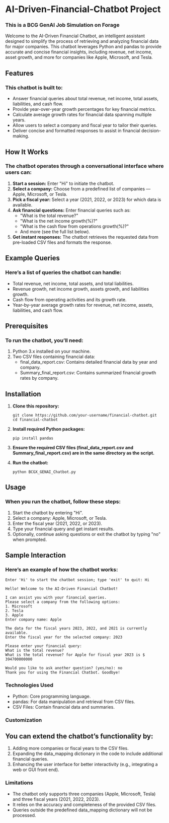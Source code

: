 # AI-Driven-Financial-Chatbot Project 
### This is a BCG GenAI Job Simulation on Forage

Welcome to the AI-Driven Financial Chatbot, an intelligent assistant designed to simplify the process of retrieving and analyzing financial data for major companies. This chatbot leverages Python and pandas to provide accurate and concise financial insights, including revenue, net income, asset growth, and more for companies like Apple, Microsoft, and Tesla.

## Features

### This chatbot is built to:

- Answer financial queries about total revenue, net income, total assets, liabilities, and cash flow.
- Provide year-over-year growth percentages for key financial metrics.
- Calculate average growth rates for financial data spanning multiple years.
- Allow users to select a company and fiscal year to tailor their queries.
- Deliver concise and formatted responses to assist in financial decision-making.

## How It Works

### The chatbot operates through a conversational interface where users can:

 1. **Start a session:** Enter "Hi" to initiate the chatbot.
 2. **Select a company:** Choose from a predefined list of companies — Apple, Microsoft, or Tesla.
 3. **Pick a fiscal year:** Select a year (2021, 2022, or 2023) for which data is available.
 4. **Ask financial questions:** Enter financial queries such as:
      - "What is the total revenue?"
      - "What is the net income growth(%)?"
      - "What is the cash flow from operations growth(%)?"
      - And more (see the full list below).
5. **Get instant responses:** The chatbot retrieves the requested data from pre-loaded CSV files and formats the response.

## Example Queries

### Here’s a list of queries the chatbot can handle:

- Total revenue, net income, total assets, and total liabilities.
- Revenue growth, net income growth, assets growth, and liabilities growth.
- Cash flow from operating activities and its growth rate.
- Year-by-year average growth rates for revenue, net income, assets, liabilities, and cash flow.
  
## Prerequisites

### To run the chatbot, you’ll need:

1. Python 3.x installed on your machine.
2. Two CSV files containing financial data:
   - final_data_report.csv: Contains detailed financial data by year and company.
   - Summary_final_report.csv: Contains summarized financial growth rates by company.
     
## Installation

1. **Clone this repository:**
   ```
   git clone https://github.com/your-username/financial-chatbot.git
   cd financial-chatbot
   ```
2. **Install required Python packages:**
   ```
   pip install pandas
   ```
3.  **Ensure the required CSV files (final_data_report.csv and Summary_final_report.csv) are in the same directory as the script.**
   
4.  **Run the chatbot:**
    ```
    python BCGX_GENAI_Chatbot.py
    ```
## Usage   

### When you run the chatbot, follow these steps:

 1. Start the chatbot by entering "Hi".
 2. Select a company: Apple, Microsoft, or Tesla.
 3. Enter the fiscal year (2021, 2022, or 2023).
 4. Type your financial query and get instant results.
 5. Optionally, continue asking questions or exit the chatbot by typing "no" when prompted.
    
## Sample Interaction

### Here’s an example of how the chatbot works:

```
Enter 'Hi' to start the chatbot session; type 'exit' to quit: Hi

Hello! Welcome to the AI-Driven Financial Chatbot!

I can assist you with your financial queries.
Please select a company from the following options:
1. Microsoft 
2. Tesla 
3. Apple
Enter company name: Apple

The data for the fiscal years 2023, 2022, and 2021 is currently available.
Enter the fiscal year for the selected company: 2023

Please enter your financial query:
What is the total revenue?
What is the total revenue? for Apple for fiscal year 2023 is $ 394700000000

Would you like to ask another question? (yes/no): no
Thank you for using the Financial Chatbot. Goodbye!
```
### Technologies Used

  - Python: Core programming language.
  - pandas: For data manipulation and retrieval from CSV files.
  - CSV Files: Contain financial data and summaries.
    
### Customization

## You can extend the chatbot’s functionality by:

 1. Adding more companies or fiscal years to the CSV files.
 2. Expanding the data_mapping dictionary in the code to include additional financial queries.
 3. Enhancing the user interface for better interactivity (e.g., integrating a web or GUI front end).
    
### Limitations

- The chatbot only supports three companies (Apple, Microsoft, Tesla) and three fiscal years (2021, 2022, 2023).   
- It relies on the accuracy and completeness of the provided CSV files.
- Queries outside the predefined data_mapping dictionary will not be processed.
   
